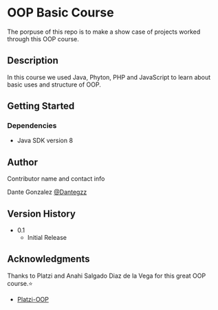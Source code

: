 # OOP Basic Course

The porpuse of this repo is to make a show case of projects worked through this OOP course.

## Description

In this course we used Java, Phyton, PHP and JavaScript to learn about basic uses and structure of OOP.

## Getting Started

### Dependencies

* Java SDK version 8

## Author

Contributor name and contact info

Dante Gonzalez
[@Dantegzz](https://github.com/Dantegzz)

## Version History

* 0.1
    * Initial Release


## Acknowledgments

Thanks to Platzi and Anahi Salgado Diaz de la Vega for this great OOP course.⭐️
* [Platzi-OOP](https://platzi.com/clases/oop/)

